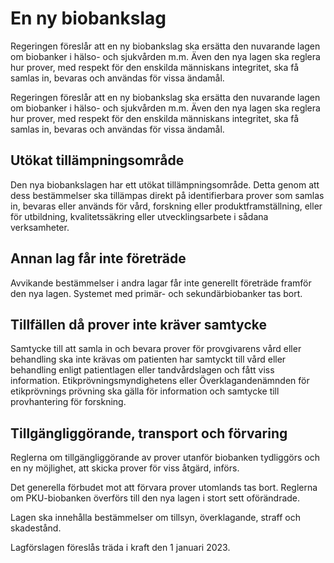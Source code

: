 # En ny biobankslag

Regeringen föreslår att en ny biobankslag ska ersätta den nuvarande lagen om biobanker i hälso- och sjukvården m.m. Även den nya lagen ska reglera hur prover, med respekt för den enskilda människans integritet, ska få samlas in, bevaras och användas för vissa ändamål.

Regeringen föreslår att en ny biobankslag ska ersätta den nuvarande lagen om biobanker i hälso- och sjukvården m.m. Även den nya lagen ska reglera hur prover, med respekt för den enskilda människans integritet, ska få samlas in, bevaras och användas för vissa ändamål.

## Utökat tillämpningsområde

Den nya biobankslagen har ett utökat tillämpningsområde. Detta genom att dess bestämmelser ska tillämpas direkt på identifierbara prover som samlas in, bevaras eller används för vård, forskning eller produktframställning, eller för utbildning, kvalitetssäkring eller utvecklingsarbete i sådana verksamheter.

## Annan lag får inte företräde

Avvikande bestämmelser i andra lagar får inte generellt företräde framför den nya lagen. Systemet med primär- och sekundärbiobanker tas bort.

## Tillfällen då prover inte kräver samtycke

Samtycke till att samla in och bevara prover för provgivarens vård eller behandling ska inte krävas om patienten har samtyckt till vård eller behandling enligt patientlagen eller tandvårdslagen och fått viss information. Etikprövningsmyndighetens eller Överklagandenämnden för etikprövnings prövning ska gälla för information och samtycke till provhantering för forskning.

## Tillgängliggörande, transport och förvaring

Reglerna om tillgängliggörande av prover utanför biobanken tydliggörs och en ny möjlighet, att skicka prover för viss åtgärd, införs.

Det generella förbudet mot att förvara prover utomlands tas bort. Reglerna om PKU-biobanken överförs till den nya lagen i stort sett oförändrade.

Lagen ska innehålla bestämmelser om tillsyn, överklagande, straff och skadestånd.

Lagförslagen föreslås träda i kraft den 1 januari 2023.

